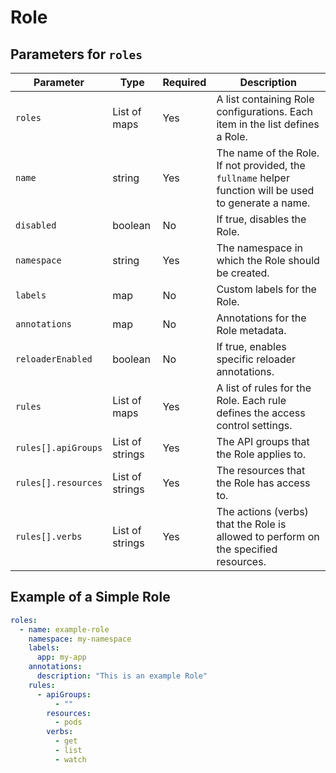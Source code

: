 # Role

## Parameters for `roles`

| Parameter           | Type            | Required | Description                                                                                            |
| ------------------- | --------------- | -------- | ------------------------------------------------------------------------------------------------------ |
| `roles`             | List of maps    | Yes      | A list containing Role configurations. Each item in the list defines a Role.                           |
| `name`              | string          | Yes      | The name of the Role. If not provided, the `fullname` helper function will be used to generate a name. |
| `disabled`           | boolean         | No       | If true, disables the Role.                                                                            |
| `namespace`         | string          | Yes      | The namespace in which the Role should be created.                                                     |
| `labels`            | map             | No       | Custom labels for the Role.                                                                            |
| `annotations`       | map             | No       | Annotations for the Role metadata.                                                                     |
| `reloaderEnabled`   | boolean         | No       | If true, enables specific reloader annotations.                                                        |
| `rules`             | List of maps    | Yes      | A list of rules for the Role. Each rule defines the access control settings.                           |
| `rules[].apiGroups` | List of strings | Yes      | The API groups that the Role applies to.                                                               |
| `rules[].resources` | List of strings | Yes      | The resources that the Role has access to.                                                             |
| `rules[].verbs`     | List of strings | Yes      | The actions (verbs) that the Role is allowed to perform on the specified resources.                    |

## Example of a Simple Role

```yaml
roles:
  - name: example-role
    namespace: my-namespace
    labels:
      app: my-app
    annotations:
      description: "This is an example Role"
    rules:
      - apiGroups:
          - ""
        resources:
          - pods
        verbs:
          - get
          - list
          - watch
```
